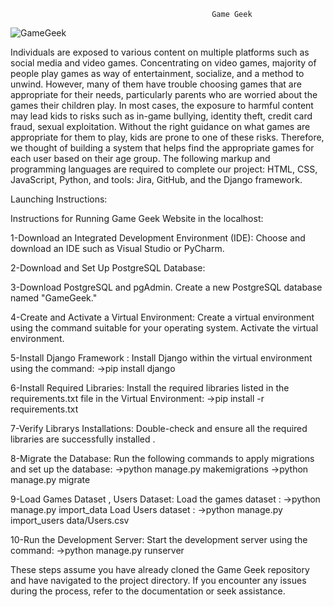                                                  Game Geek

![GameGeek](https://github.com/HanaAlfozan/2023-GP1-5/assets/52613576/ffff66c3-1a0e-4402-a504-30008186ae0a)

   Individuals are exposed to various content on multiple platforms such as social media and
video games. Concentrating on video games, majority of people play games as way of
entertainment, socialize, and a method to unwind. However, many of them have
trouble choosing games that are appropriate for their needs, particularly parents who are worried
about the games their children play. In most cases, the exposure to harmful content may lead
kids to risks such as in-game bullying, identity theft, credit card fraud, sexual exploitation.
Without the right guidance on what games are appropriate for them to play, kids are prone to one
of these risks. Therefore, we thought of building a system that helps find the appropriate games
for each user based on their age group. The following markup and programming languages are required to complete our project: HTML, CSS, JavaScript, Python, and tools: Jira, GitHub, and the Django framework. 

Launching Instructions:

Instructions for Running Game Geek Website in the localhost:

1-Download an Integrated Development Environment (IDE):
Choose and download an IDE such as Visual Studio or PyCharm.


2-Download and Set Up PostgreSQL Database:


3-Download PostgreSQL and pgAdmin.
Create a new PostgreSQL database named "GameGeek."


4-Create and Activate a Virtual Environment:
Create a virtual environment using the command suitable for your operating system.
Activate the virtual environment.


5-Install Django Framework :
Install Django within the virtual environment using the command:
->pip install django


6-Install Required Libraries:
Install the required libraries listed in the requirements.txt file in the Virtual Environment:
->pip install -r requirements.txt


7-Verify Librarys Installations:
Double-check and ensure all the required libraries are successfully installed .


8-Migrate the Database:
Run the following commands to apply migrations and set up the database:
->python manage.py makemigrations
->python manage.py migrate


9-Load Games Dataset , Users Dataset:
Load the games dataset :
->python manage.py import_data
Load Users dataset :
->python manage.py import_users data/Users.csv


10-Run the Development Server:
Start the development server using the command:
->python manage.py runserver


These steps assume you have already cloned the Game Geek repository and have navigated to the project directory. If you encounter any issues during the process, refer to the documentation or seek assistance.

